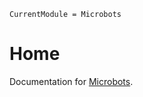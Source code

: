 ```@meta
CurrentModule = Microbots
```

# Home

Documentation for [Microbots](https://github.com/czimm79/Microbots.jl).


